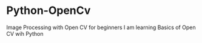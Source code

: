 # Python-OpenCv
Image Processing with Open CV for beginners
I am learning Basics of Open CV wih Python

